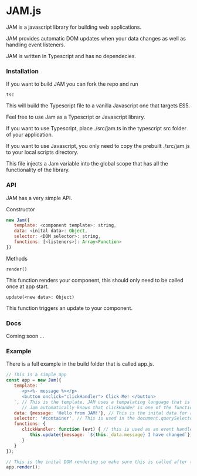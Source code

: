 # JAM.js

JAM is a javascript library for building web applications.

JAM provides automatic DOM updates when your data changes as 
well as handling event listeners.

JAM is written in Typescript and has no dependecies.

### Installation

If you want to build JAM you can fork the repo and run 

```
tsc
```

This will build the Typescript file to a vanilla Javascript one
that targets ES5.

Feel free to use Jam as a Typescript or Javascript library.

If you want to use Typescript, place ./src/jam.ts in the typescript 
src folder of your application.

If you want to use Javascript, you only need to copy the prebuilt 
./src/jam.js to your local scripts directory.

This file injects a Jam variable into the global scope that has
all the functionality of the library.

### API

JAM has a very simple API.

Constructor

```javascript
new Jam({
   template: <component template>: string,
   data: <inital data>: Object,
   selector: <DOM selector>: string,
   functions: [<listeners>]: Array<Function>
})
```

Methods

```
render()
```
This function renders your component, this should only need to be called once at app start.

```
update(<new data>: Object)
```
This function triggers an update to your component.

### Docs

Coming soon ...

### Example

There is a full example in the build folder that is called app.js.

```javascript
// This is a simple app
const app = new Jam({
   template: `
      <p><%- message %></p> 
      <button onclick="clickHandler"> Click Me! </button>     
   `, // This is the template, JAM uses a tempalating language that is syntactically the same as _.js
      // Jam automatically knows that clickHander is one of the functions and message is part of the data object
   data: {message: 'Hello from JAM!'}, // This is the inital data for rendering
   selector: '#container', // This is used in the document.querySelector() method call to find out where to put your app
   functions: {
      clickHandler: function (evt) { // this is used as an event handler for the onclick of the button
         this.update({message: `${this._data.message} I have changed`}); // The scope of the function is the Jam instance itself
      }
   }
});

// This is the inital DOM rendering so make sure this is called after the DOM is loaded
app.render();
```
